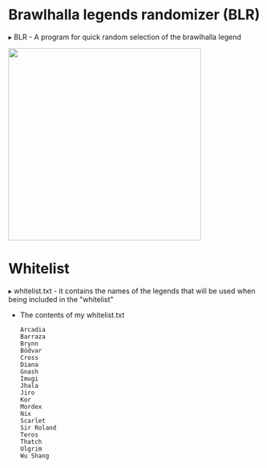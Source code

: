 # Brawlhalla legends randomizer (BLR)

▸ BLR - A program for quick random selection of the brawlhalla legend

<img src="https://i.ibb.co/0Vyw0T3k/image.png" height=384px>

# Whitelist

▸ whitelist.txt - it contains the names of the legends that will be used when being included in the "whitelist"

- The contents of my whitelist.txt

  ```
  Arcadia
  Barraza
  Brynn
  Bödvar
  Cross
  Diana
  Gnash
  Imugi
  Jhala
  Jiro
  Kor
  Mordex
  Nix
  Scarlet
  Sir Roland
  Teros
  Thatch
  Ulgrim
  Wu Shang
  ```
